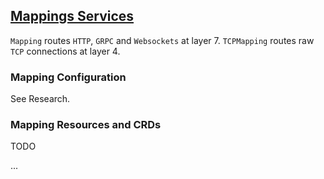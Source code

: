 ## [Mappings Services](https://www.getambassador.io/reference/mappings/#mappings-services)

`Mapping` routes `HTTP`, `GRPC` and `Websockets` at layer 7.
`TCPMapping` routes raw `TCP` connections at layer 4.  

### Mapping Configuration

See Research.  

### Mapping Resources and CRDs

TODO

...
